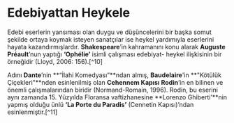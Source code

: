 # Edebiyattan Heykele

Edebi eserlerin yansıması olan duygu ve düşüncelerini bir başka somut şekilde ortaya koymak isteyen sanatçılar ise heykel yardımıyla eserlerini hayata kazandırmışlardır. **Shakespeare**’in kahramanını konu alarak **Auguste Préault**’nun yaptığı **‘Ophélie’** isimli çalışması edebiyat- heykel ilişkisinin bir örneğidir (Lloyd, 2006: 156).[^10] 

Adını **Dante**’nin **“İlahi Komedyası”**ndan almış, **Baudelaire**'in **"Kötülük Çiçekleri"**nden esinlenilmiş olan **Cehennem Kapısı** **Rodin**’in en bilinen ve önemli çalışmalarından biridir (Normand-Romain, 1996). Rodin, bu eserini aynı zamanda 15. Yüzyılda Floransa vaftizhanesine **Lorenzo Ghiberti’**nin yapmış olduğu ünlü **‘La Porte du Paradis’** (Cennetin Kapısı)’ndan esinlenmiştir.[^11]      



[^10-11]:  Doç. Nurbiye UZ,  Edebiyattan Heykele: Sanat Dalları Arası Etkileşim Örneği Olarak “Cehennem Kapısı”      
